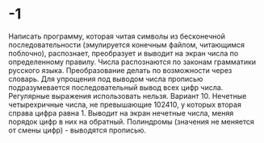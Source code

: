 # -1
Написать программу, которая читая символы из бесконечной последовательности (эмулируется конечным файлом, читающимся поблочно), распознает, преобразует и выводит на экран числа по определенному правилу. Числа распознаются по законам грамматики русского языка. Преобразование делать по возможности через словарь. Для упрощения под выводом числа прописью подразумевается последовательный вывод всех цифр числа. Регулярные выражения использовать нельзя.
Вариант 10.
Нечетные четырехричные числа, не превышающие 102410, у которых вторая справа цифра равна 1. Выводит на экран нечетные числа, меняя порядок цифр в них на обратный. Полиндромы (значения не меняется от смены цифр) - выводятся прописью.
